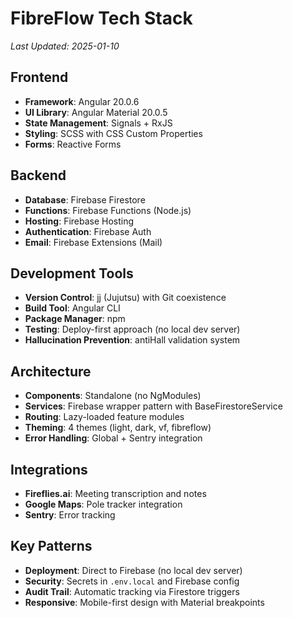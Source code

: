 # FibreFlow Tech Stack

*Last Updated: 2025-01-10*

## Frontend
- **Framework**: Angular 20.0.6
- **UI Library**: Angular Material 20.0.5
- **State Management**: Signals + RxJS
- **Styling**: SCSS with CSS Custom Properties
- **Forms**: Reactive Forms

## Backend
- **Database**: Firebase Firestore
- **Functions**: Firebase Functions (Node.js)
- **Hosting**: Firebase Hosting
- **Authentication**: Firebase Auth
- **Email**: Firebase Extensions (Mail)

## Development Tools
- **Version Control**: jj (Jujutsu) with Git coexistence
- **Build Tool**: Angular CLI
- **Package Manager**: npm
- **Testing**: Deploy-first approach (no local dev server)
- **Hallucination Prevention**: antiHall validation system

## Architecture
- **Components**: Standalone (no NgModules)
- **Services**: Firebase wrapper pattern with BaseFirestoreService
- **Routing**: Lazy-loaded feature modules
- **Theming**: 4 themes (light, dark, vf, fibreflow)
- **Error Handling**: Global + Sentry integration

## Integrations
- **Fireflies.ai**: Meeting transcription and notes
- **Google Maps**: Pole tracker integration
- **Sentry**: Error tracking

## Key Patterns
- **Deployment**: Direct to Firebase (no local dev server)
- **Security**: Secrets in `.env.local` and Firebase config
- **Audit Trail**: Automatic tracking via Firestore triggers
- **Responsive**: Mobile-first design with Material breakpoints